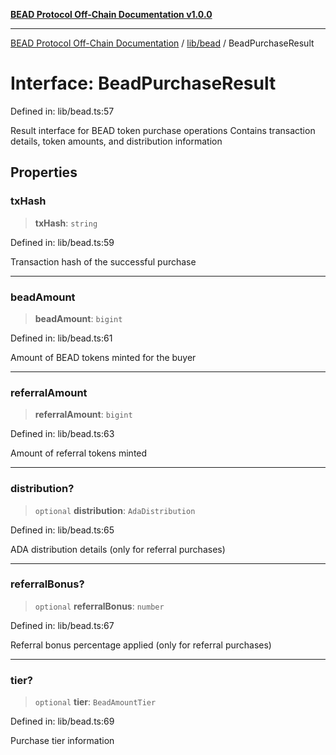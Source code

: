 [**BEAD Protocol Off-Chain Documentation v1.0.0**](../../../README.md)

***

[BEAD Protocol Off-Chain Documentation](../../../modules.md) / [lib/bead](../README.md) / BeadPurchaseResult

# Interface: BeadPurchaseResult

Defined in: lib/bead.ts:57

Result interface for BEAD token purchase operations
Contains transaction details, token amounts, and distribution information

## Properties

### txHash

> **txHash**: `string`

Defined in: lib/bead.ts:59

Transaction hash of the successful purchase

***

### beadAmount

> **beadAmount**: `bigint`

Defined in: lib/bead.ts:61

Amount of BEAD tokens minted for the buyer

***

### referralAmount

> **referralAmount**: `bigint`

Defined in: lib/bead.ts:63

Amount of referral tokens minted

***

### distribution?

> `optional` **distribution**: `AdaDistribution`

Defined in: lib/bead.ts:65

ADA distribution details (only for referral purchases)

***

### referralBonus?

> `optional` **referralBonus**: `number`

Defined in: lib/bead.ts:67

Referral bonus percentage applied (only for referral purchases)

***

### tier?

> `optional` **tier**: `BeadAmountTier`

Defined in: lib/bead.ts:69

Purchase tier information
